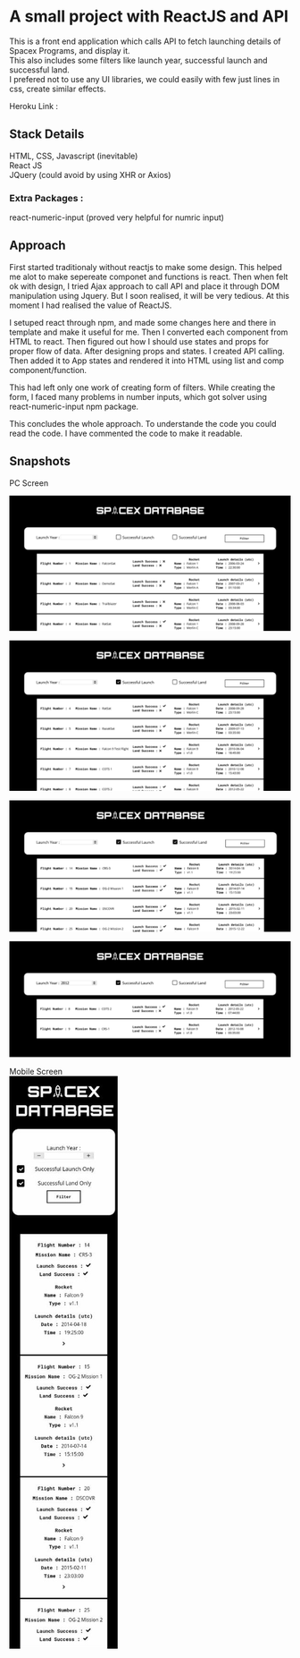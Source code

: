# A small project with ReactJS and API

This is a front end application which calls API to fetch launching details of Spacex Programs, and display it. <br>
This also includes some filters like launch year, successful launch and successful land. <br>
I prefered not to use any UI libraries, we could easily with few just lines in css, create similar effects. <br>

Heroku Link : 
<br>

## Stack Details
HTML, CSS, Javascript (inevitable) <br>
React JS <br>
JQuery (could avoid by using XHR or Axios) <br>

### Extra Packages :
react-numeric-input (proved very helpful for numric input)
<br>

## Approach
First started traditionaly without reactjs to make some design. This helped me alot to make sepereate componet and functions is react.
Then when felt ok with design, I tried Ajax approach to call API and place it through DOM manipulation using Jquery. But I soon realised, it will be very tedious. At this moment I had realised the value of ReactJS.<br>

I setuped react through npm, and made some changes here and there in template and make it useful for me. Then I converted each component from HTML to react. Then figured out how I should use states and props for proper flow of data. After designing props and states. I created API calling. Then added it to App states and rendered it into HTML using list and comp component/function.<br>

This had left only one work of creating form of filters. While creating the form, I faced many problems in number inputs, which got solver using react-numeric-input npm package.<br>

This concludes the whole approach. To understande the code you could read the code. I have commented the code to make it readable.<br>

## Snapshots

PC Screen
<br>

![img1](https://github.com/Harshit-Ramolia/ReactJS-Project-SpaceX-launching-details/blob/main/snapshots/img1.png) 
<br>

![img2](https://github.com/Harshit-Ramolia/ReactJS-Project-SpaceX-launching-details/blob/main/snapshots/img2.png)
<br>

![img3](https://github.com/Harshit-Ramolia/ReactJS-Project-SpaceX-launching-details/blob/main/snapshots/img3.png)
<br>

![img4](https://github.com/Harshit-Ramolia/ReactJS-Project-SpaceX-launching-details/blob/main/snapshots/img4.png)
<br>

Mobile Screen
<br>
![img5](https://github.com/Harshit-Ramolia/ReactJS-Project-SpaceX-launching-details/blob/main/snapshots/img5.jpeg)
